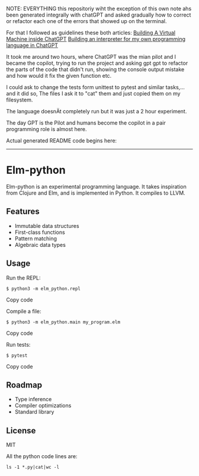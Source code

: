 NOTE: EVERYTHING this repositoriy wiht the exception of this own note ahs been
generated integrally with chatGPT and asked gradually how to correct or refactor each one
of the errors that showed up on the terminal.

For that I followed as guidelines these both articles:
[Building A Virtual Machine inside ChatGPT](https://www.engraved.blog/building-a-virtual-machine-inside/)
[Building an interpreter for my own programming language in ChatGPT](https://6502.is-a.dev/posts/aoc-2022/)

It took me around two hours, where ChatGPT was the mian pilot and I became the copilot, trying to run 
the project and asking gpt gpt to refactor the parts of the code that didn't run, showing the console output mistake and how would it fix the given function etc.

I could ask to change the tests form unittest to pytest and similar tasks,... and it did so, The files I ask it to "cat" them and just copied them on my filesystem.

The language doesnÄt completely run but it was just a 2 hour experiment.

The day GPT is the Pilot and humans become the copilot in a pair programming role is almost here.


Actual generated README code begins here:

----


Elm-python
=========

Elm-python is an experimental programming language. It takes inspiration from
Clojure and Elm, and is implemented in Python. It compiles to LLVM.

Features
--------

-   Immutable data structures
-   First-class functions
-   Pattern matching
-   Algebraic data types

Usage
-----

Run the REPL:

    $ python3 -m elm_python.repl

Copy code

Compile a file:

    $ python3 -m elm_python.main my_program.elm

Copy code

Run tests:

    $ pytest

Copy code

Roadmap
-------

-   Type inference
-   Compiler optimizations
-   Standard library

License
-------

MIT



All the python code lines are:

    ls -1 *.py|cat|wc -l
